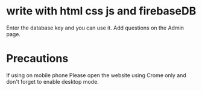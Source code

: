 # write with html css js and firebaseDB  
Enter the database key and you can use it.
Add questions on the Admin page.

# Precautions
If using on mobile phone  Please open the website using Crome only and don't forget to enable desktop mode.
